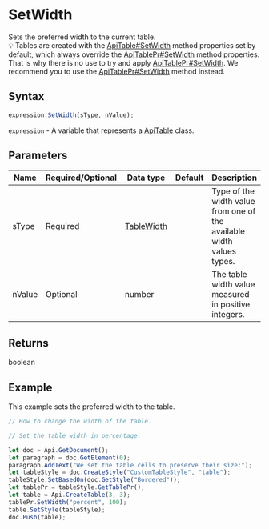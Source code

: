 # SetWidth

Sets the preferred width to the current table.\
💡 Tables are created with the [ApiTable#SetWidth](../../ApiTable/Methods/SetWidth.md) method properties set by default, which always override the [ApiTablePr#SetWidth](../../ApiTablePr/Methods/SetWidth.md) method properties. That is why there is no use to try and apply [ApiTablePr#SetWidth](../../ApiTablePr/Methods/SetWidth.md). We recommend you to use the  [ApiTablePr#SetWidth](../../ApiTablePr/Methods/SetWidth.md) method instead.

## Syntax

```javascript
expression.SetWidth(sType, nValue);
```

`expression` - A variable that represents a [ApiTable](../ApiTable.md) class.

## Parameters

| **Name** | **Required/Optional** | **Data type** | **Default** | **Description** |
| ------------- | ------------- | ------------- | ------------- | ------------- |
| sType | Required | [TableWidth](../../Enumeration/TableWidth.md) |  | Type of the width value from one of the available width values types. |
| nValue | Optional | number |  | The table width value measured in positive integers. |

## Returns

boolean

## Example

This example sets the preferred width to the table.

```javascript editor-docx
// How to change the width of the table.

// Set the table width in percentage.

let doc = Api.GetDocument();
let paragraph = doc.GetElement(0);
paragraph.AddText("We set the table cells to preserve their size:");
let tableStyle = doc.CreateStyle("CustomTableStyle", "table");
tableStyle.SetBasedOn(doc.GetStyle("Bordered"));
let tablePr = tableStyle.GetTablePr();
let table = Api.CreateTable(3, 3);
tablePr.SetWidth("percent", 100);
table.SetStyle(tableStyle);
doc.Push(table);
```
